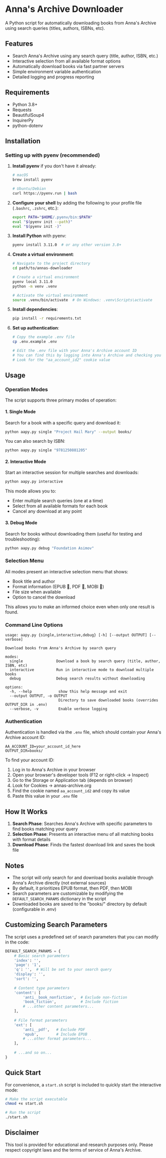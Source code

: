 # Anna's Archive Downloader

A Python script for automatically downloading books from Anna's Archive using search queries (titles, authors, ISBNs, etc).

## Features

- Search Anna's Archive using any search query (title, author, ISBN, etc.)
- Interactive selection from all available format options
- Automatically download books via fast partner servers
- Simple environment variable authentication
- Detailed logging and progress reporting

## Requirements

- Python 3.8+
- Requests
- BeautifulSoup4
- InquirerPy
- python-dotenv

## Installation

### Setting up with pyenv (recommended)

1. **Install pyenv** if you don't have it already:

   ```bash
   # macOS
   brew install pyenv
   
   # Ubuntu/Debian
   curl https://pyenv.run | bash
   ```

2. **Configure your shell** by adding the following to your profile file (`.bashrc`, `.zshrc`, etc.):

   ```bash
   export PATH="$HOME/.pyenv/bin:$PATH"
   eval "$(pyenv init --path)"
   eval "$(pyenv init -)"
   ```

3. **Install Python** with pyenv:

   ```bash
   pyenv install 3.11.0  # or any other version 3.8+
   ```

4. **Create a virtual environment**:

   ```bash
   # Navigate to the project directory
   cd path/to/annas-downloader
   
   # Create a virtual environment
   pyenv local 3.11.0
   python -m venv .venv
   
   # Activate the virtual environment
   source .venv/bin/activate  # On Windows: .venv\Scripts\activate
   ```

5. **Install dependencies**:

   ```bash
   pip install -r requirements.txt
   ```

6. **Set up authentication**:

   ```bash
   # Copy the example .env file
   cp .env.example .env
   
   # Edit the .env file with your Anna's Archive account ID
   # You can find this by logging into Anna's Archive and checking your cookies
   # Look for the "aa_account_id2" cookie value
   ```

## Usage

### Operation Modes

The script supports three primary modes of operation:

#### 1. Single Mode

Search for a book with a specific query and download it:

```bash
python aapy.py single "Project Hail Mary" --output books/
```

You can also search by ISBN:

```bash
python aapy.py single "9781250881205"
```

#### 2. Interactive Mode

Start an interactive session for multiple searches and downloads:

```bash
python aapy.py interactive
```

This mode allows you to:
- Enter multiple search queries (one at a time)
- Select from all available formats for each book
- Cancel any download at any point

#### 3. Debug Mode

Search for books without downloading them (useful for testing and troubleshooting):

```bash
python aapy.py debug "Foundation Asimov"
```

### Selection Menu

All modes present an interactive selection menu that shows:
- Book title and author
- Format information (EPUB 📙, PDF 📑, MOBI 📕)
- File size when available
- Option to cancel the download

This allows you to make an informed choice even when only one result is found.

### Command Line Options

```
usage: aapy.py {single,interactive,debug} [-h] [--output OUTPUT] [--verbose]

Download books from Anna's Archive by search query

modes:
  single               Download a book by search query (title, author, ISBN, etc)
  interactive          Run in interactive mode to download multiple books
  debug                Debug search results without downloading

options:
  -h, --help            show this help message and exit
  --output OUTPUT, -o OUTPUT
                        Directory to save downloaded books (overrides OUTPUT_DIR in .env)
  --verbose, -v         Enable verbose logging
```

### Authentication

Authentication is handled via the `.env` file, which should contain your Anna's Archive account ID:

```
AA_ACCOUNT_ID=your_account_id_here
OUTPUT_DIR=books/
```

To find your account ID:
1. Log in to Anna's Archive in your browser
2. Open your browser's developer tools (F12 or right-click → Inspect)
3. Go to the Storage or Application tab (depends on browser)
4. Look for Cookies → annas-archive.org
5. Find the cookie named `aa_account_id2` and copy its value
6. Paste this value in your `.env` file

## How It Works

1. **Search Phase**: Searches Anna's Archive with specific parameters to find books matching your query
2. **Selection Phase**: Presents an interactive menu of all matching books with format details
3. **Download Phase**: Finds the fastest download link and saves the book file

## Notes

- The script will only search for and download books available through Anna's Archive directly (not external sources)
- By default, it prioritizes EPUB format, then PDF, then MOBI
- Search parameters are customizable by modifying the `DEFAULT_SEARCH_PARAMS` dictionary in the script
- Downloaded books are saved to the "books/" directory by default (configurable in .env)

## Customizing Search Parameters

The script uses a predefined set of search parameters that you can modify in the code:

```python
DEFAULT_SEARCH_PARAMS = {
    # Basic search parameters
    'index': '',
    'page': '1',
    'q': '',  # Will be set to your search query
    'display': '',
    'sort': '',
    
    # Content type parameters
    'content': [
        'anti__book_nonfiction',  # Exclude non-fiction
        'book_fiction',           # Include fiction
        # ...other content parameters...
    ],
    
    # File format parameters
    'ext': [
        'anti__pdf',   # Exclude PDF
        'epub',        # Include EPUB
        # ...other format parameters...
    ],
    
    # ...and so on...
}
```

## Quick Start

For convenience, a `start.sh` script is included to quickly start the interactive mode:

```bash
# Make the script executable
chmod +x start.sh

# Run the script
./start.sh
```

## Disclaimer

This tool is provided for educational and research purposes only. Please respect copyright laws and the terms of service of Anna's Archive.
